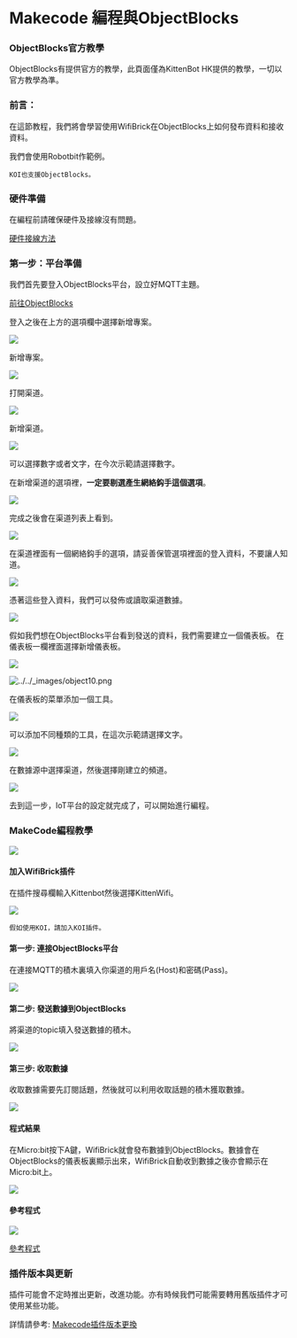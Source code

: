 # Makecode 編程與ObjectBlocks

### ObjectBlocks官方教學

ObjectBlocks有提供官方的教學，此頁面僅為KittenBot HK提供的教學，一切以官方教學為準。

### 前言：

在這節教程，我們將會學習使用WifiBrick在ObjectBlocks上如何發布資料和接收資料。

我們會使用Robotbit作範例。

```
KOI也支援ObjectBlocks。
```

### 硬件準備

在編程前請確保硬件及接線沒有問題。

[硬件接線方法](../wifibrick/wifibrick\_intro.md)

### 第一步：平台準備

我們首先要登入ObjectBlocks平台，設立好MQTT主題。

[前往ObjectBlocks](https://www.objectblocks.cc/)

登入之後在上方的選項欄中選擇新增專案。

![](https://kittenbothk.readthedocs.io/en/latest/\_images/object1.png)

新增專案。

![](https://kittenbothk.readthedocs.io/en/latest/\_images/object2.png)

打開渠道。

![](https://kittenbothk.readthedocs.io/en/latest/\_images/object3.png)

新增渠道。

![](https://kittenbothk.readthedocs.io/en/latest/\_images/object4.png)

可以選擇數字或者文字，在今次示範請選擇數字。

在新增渠道的選項裡，**一定要剔選產生網絡鈎手這個選項**。

![](https://kittenbothk.readthedocs.io/en/latest/\_images/object5.png)

完成之後會在渠道列表上看到。

![](https://kittenbothk.readthedocs.io/en/latest/\_images/object6.png)

在渠道裡面有一個網絡鈎手的選項，請妥善保管選項裡面的登入資料，不要讓人知道。

![](https://kittenbothk.readthedocs.io/en/latest/\_images/object7.png)

憑著這些登入資料，我們可以發佈或讀取渠道數據。

![](https://kittenbothk.readthedocs.io/en/latest/\_images/object8.png)

假如我們想在ObjectBlocks平台看到發送的資料，我們需要建立一個儀表板。 在儀表板一欄裡面選擇新增儀表板。

![](https://kittenbothk.readthedocs.io/en/latest/\_images/object9.png)

![../../\_images/object10.png](https://kittenbothk.readthedocs.io/en/latest/\_images/object10.png)

在儀表板的菜單添加一個工具。

![](https://kittenbothk.readthedocs.io/en/latest/\_images/object11.png)

可以添加不同種類的工具，在這次示範請選擇文字。

![](https://kittenbothk.readthedocs.io/en/latest/\_images/object12.png)

在數據源中選擇渠道，然後選擇剛建立的頻道。

![](https://kittenbothk.readthedocs.io/en/latest/\_images/object13.png)

去到這一步，IoT平台的設定就完成了，可以開始進行編程。

### MakeCode編程教學

![](https://kittenbothk.readthedocs.io/en/latest/\_images/mcbanner8.png)

#### 加入WifiBrick插件

在插件搜尋欄輸入Kittenbot然後選擇KittenWifi。

![](https://kittenbothk.readthedocs.io/en/latest/\_images/object14.png)

```
假如使用KOI，請加入KOI插件。
```

#### 第一步: 連接ObjectBlocks平台

在連接MQTT的積木裏填入你渠道的用戶名(Host)和密碼(Pass)。

![](https://kittenbothk.readthedocs.io/en/latest/\_images/object15.png)

#### 第二步: 發送數據到ObjectBlocks

將渠道的topic填入發送數據的積木。

![](https://kittenbothk.readthedocs.io/en/latest/\_images/object16.png)

#### 第三步: 收取數據

收取數據需要先訂閱話題，然後就可以利用收取話題的積木獲取數據。

![](https://kittenbothk.readthedocs.io/en/latest/\_images/object19.png)

#### 程式結果

在Micro:bit按下A鍵，WifiBrick就會發布數據到ObjectBlocks。數據會在ObjectBlocks的儀表板裏顯示出來，WifiBrick自動收到數據之後亦會顯示在Micro:bit上。

![](https://kittenbothk.readthedocs.io/en/latest/\_images/object21.png)

#### 參考程式

![](https://kittenbothk.readthedocs.io/en/latest/\_images/object20.png)

[參考程式](https://makecode.microbit.org/\_3Picjj2KRChw)

### 插件版本與更新

插件可能會不定時推出更新，改進功能。亦有時候我們可能需要轉用舊版插件才可使用某些功能。

詳情請參考: [Makecode插件版本更換](../../makecode/makecodeextupdate.md)
